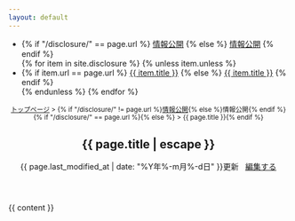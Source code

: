 ```yaml
---
layout: default
---
```

<main class="container">
<div class="doc-container">
    <div class="doc-menu">
    <ul>
    <li class="category">
    {% if "/disclosure/" == page.url %}
        <a href="/disclosure/" class="active">情報公開</a>
    {% else %}
        <a href="/disclosure/">情報公開</a>
    {% endif %}
    </li>
        {% for item in site.disclosure %}
        {% unless item.unless %}
            <li>
            {% if item.url == page.url %}
                <a href="{{ item.url | relative_url }}" class="active doc-link">{{ item.title }}</a>
            {% else %}
                <a href="{{ item.url | relative_url }}" class="doc-link">{{ item.title }}</a>
            {% endif %}
            </li>
        {% endunless %}
        {% endfor %}
    </ul>
    </div>
    <article class="documentation">
        <header class="doc-header">
<small><a href="{{ site.url }}">トップページ</a>&nbsp;&gt;&nbsp;{% if "/disclosure/" != page.url %}<a href="/disclosure/">情報公開</a>{% else %}情報公開{% endif %}{% if "/disclosure/" == page.url %}{% else %}&nbsp;&gt;&nbsp;{{ page.title }}{% endif %}</small>
            <h1>{{ page.title | escape }}</h1>
<p class="meta">
{{ page.last_modified_at | date: "%Y年%-m月%-d日" }}更新
&nbsp;
<i class="fa-pencil"></i>
<a href="https://github.com/{{ site.repository }}/blob/master/{{ page.path }}">編集する</a>
</p>
        </header>
            {{ content }}
    </article>
</div>
<div id="back-to-top">
    <i class="fa-angle-up"></i>
</div>
</main>
